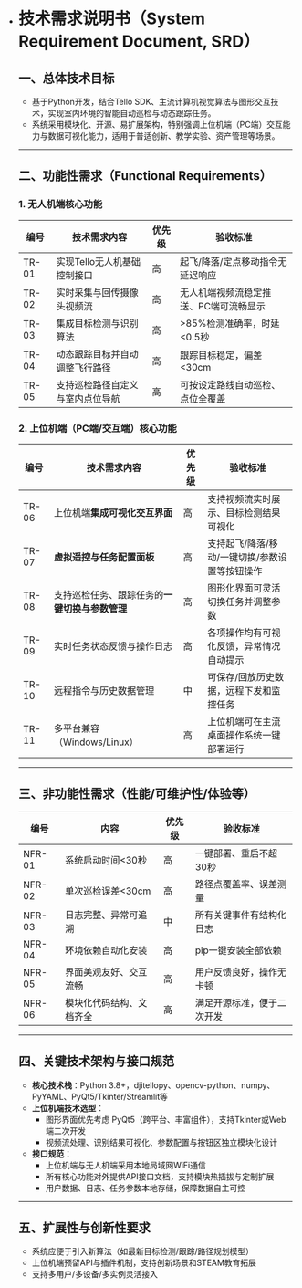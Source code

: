 - # 技术需求说明书（System Requirement Document, SRD）

  ## 一、总体技术目标
  - 基于Python开发，结合Tello SDK、主流计算机视觉算法与图形交互技术，实现室内环境的智能自动巡检与动态跟踪任务。
  - 系统采用模块化、开源、易扩展架构，特别强调上位机端（PC端）交互能力与数据可视化能力，适用于普适创新、教学实验、资产管理等场景。

  ---

  ## 二、功能性需求（Functional Requirements）

  ### 1. 无人机端核心功能

  | 编号  | 技术需求内容                     | 优先级 | 验收标准                               |
  | ----- | -------------------------------- | ------ | -------------------------------------- |
  | TR-01 | 实现Tello无人机基础控制接口      | 高     | 起飞/降落/定点移动指令无延迟响应       |
  | TR-02 | 实时采集与回传摄像头视频流       | 高     | 无人机端视频流稳定推送、PC端可流畅显示 |
  | TR-03 | 集成目标检测与识别算法           | 高     | >85%检测准确率，时延<0.5秒             |
  | TR-04 | 动态跟踪目标并自动调整飞行路径   | 高     | 跟踪目标稳定，偏差<30cm                |
  | TR-05 | 支持巡检路径自定义与室内点位导航 | 高     | 可按设定路线自动巡检、点位全覆盖       |

  ### 2. 上位机端（PC端/交互端）核心功能

  | 编号  | 技术需求内容                                   | 优先级 | 验收标准                                       |
  | ----- | ---------------------------------------------- | ------ | ---------------------------------------------- |
  | TR-06 | 上位机端**集成可视化交互界面**                 | 高     | 支持视频流实时展示、目标检测结果可视化         |
  | TR-07 | **虚拟遥控与任务配置面板**                     | 高     | 支持起飞/降落/移动/一键切换/参数设置等按钮操作 |
  | TR-08 | 支持巡检任务、跟踪任务的**一键切换与参数管理** | 高     | 图形化界面可灵活切换任务并调整参数             |
  | TR-09 | 实时任务状态反馈与操作日志                     | 高     | 各项操作均有可视化反馈，异常情况自动提示       |
  | TR-10 | 远程指令与历史数据管理                         | 中     | 可保存/回放历史数据，远程下发和监控任务        |
  | TR-11 | 多平台兼容（Windows/Linux）                    | 高     | 上位机端可在主流桌面操作系统一键部署运行       |

  ---

  ## 三、非功能性需求（性能/可维护性/体验等）

  | 编号   | 内容                     | 优先级 | 验收标准                   |
  | ------ | ------------------------ | ------ | -------------------------- |
  | NFR-01 | 系统启动时间<30秒        | 高     | 一键部署、重启不超30秒     |
  | NFR-02 | 单次巡检误差<30cm        | 高     | 路径点覆盖率、误差测量     |
  | NFR-03 | 日志完整、异常可追溯     | 中     | 所有关键事件有结构化日志   |
  | NFR-04 | 环境依赖自动化安装       | 高     | pip一键安装全部依赖        |
  | NFR-05 | 界面美观友好、交互流畅   | 高     | 用户反馈良好，操作无卡顿   |
  | NFR-06 | 模块化代码结构、文档齐全 | 高     | 满足开源标准，便于二次开发 |

  ---

  ## 四、关键技术架构与接口规范

  - **核心技术栈**：Python 3.8+，djitellopy、opencv-python、numpy、PyYAML、PyQt5/Tkinter/Streamlit等
  - **上位机端技术选型**：
      - 图形界面优先考虑 PyQt5（跨平台、丰富组件），支持Tkinter或Web端二次开发
      - 视频流处理、识别结果可视化、参数配置与按钮区独立模块化设计
  - **接口规范**：
      - 上位机端与无人机端采用本地局域网WiFi通信
      - 所有核心功能对外提供API接口文档，支持模块热插拔与定制扩展
      - 用户数据、日志、任务参数本地存储，保障数据自主可控

  ---

  ## 五、扩展性与创新性要求

  - 系统应便于引入新算法（如最新目标检测/跟踪/路径规划模型）
  - 上位机端预留API与插件机制，支持创新场景和STEAM教育拓展
  - 支持多用户/多设备/多实例灵活接入
